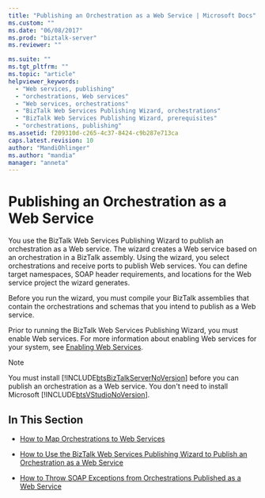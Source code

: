 ```yaml
---
title: "Publishing an Orchestration as a Web Service | Microsoft Docs"
ms.custom: ""
ms.date: "06/08/2017"
ms.prod: "biztalk-server"
ms.reviewer: ""

ms.suite: ""
ms.tgt_pltfrm: ""
ms.topic: "article"
helpviewer_keywords: 
  - "Web services, publishing"
  - "orchestrations, Web services"
  - "Web services, orchestrations"
  - "BizTalk Web Services Publishing Wizard, orchestrations"
  - "BizTalk Web Services Publishing Wizard, prerequisites"
  - "orchestrations, publishing"
ms.assetid: f209310d-c265-4c37-8424-c9b287e713ca
caps.latest.revision: 10
author: "MandiOhlinger"
ms.author: "mandia"
manager: "anneta"
---
```

# Publishing an Orchestration as a Web Service
You use the BizTalk Web Services Publishing Wizard to publish an orchestration as a Web service. The wizard creates a Web service based on an orchestration in a BizTalk assembly. Using the wizard, you select orchestrations and receive ports to publish Web services. You can define target namespaces, SOAP header requirements, and locations for the Web service project the wizard generates.  
  
 Before you run the wizard, you must compile your BizTalk assemblies that contain the orchestrations and schemas that you intend to publish as a Web service.  
  
 Prior to running the BizTalk Web Services Publishing Wizard, you must enable Web services. For more information about enabling Web services for your system, see [Enabling Web Services](../core/enabling-web-services.md).  
  
> [!NOTE]
>  You must install [!INCLUDE[btsBizTalkServerNoVersion](../includes/btsbiztalkservernoversion-md.md)] before you can publish an orchestration as a Web service. You don't need to install Microsoft [!INCLUDE[btsVStudioNoVersion](../includes/btsvstudionoversion-md.md)].  
  
## In This Section  
  
-   [How to Map Orchestrations to Web Services](../core/how-to-map-orchestrations-to-web-services.md)  
  
-   [How to Use the BizTalk Web Services Publishing Wizard to Publish an Orchestration as a Web Service](../core/publish-orchestration-as-web-service--biztalk-web-services-publishing-wizard.md)  
  
-   [How to Throw SOAP Exceptions from Orchestrations Published as a Web Service](../core/how-to-throw-soap-exceptions-from-orchestrations-published-as-a-web-service.md)